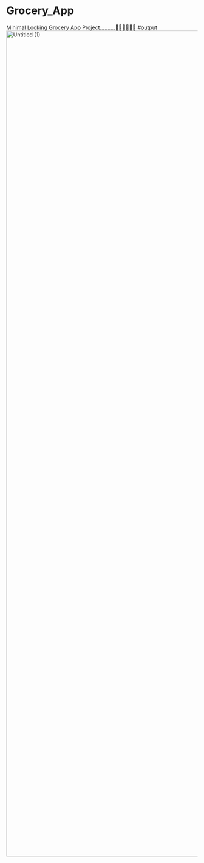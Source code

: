 # Grocery_App
Minimal Looking Grocery App Project..........🍇🍉🥑🍒🍓🍌
#output
<img width="2176" alt="Untitled (1)" src="https://user-images.githubusercontent.com/114938111/202855299-3b852d0a-8e0d-4177-9edc-0303960aa688.png">

